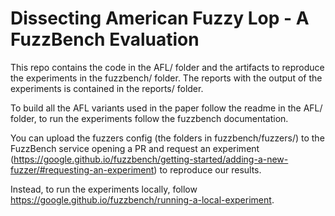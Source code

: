 # Dissecting American Fuzzy Lop - A FuzzBench Evaluation

This repo contains the code in the AFL/ folder and the artifacts to reproduce the experiments in the fuzzbench/ folder.
The reports with the output of the experiments is contained in the reports/ folder.

To build all the AFL variants used in the paper follow the readme in the AFL/ folder, to run the experiments follow the fuzzbench documentation.

You can upload the fuzzers config (the folders in fuzzbench/fuzzers/) to the FuzzBench service opening a PR and request an experiment (https://google.github.io/fuzzbench/getting-started/adding-a-new-fuzzer/#requesting-an-experiment) to reproduce our results.

Instead, to run the experiments locally, follow https://google.github.io/fuzzbench/running-a-local-experiment.
